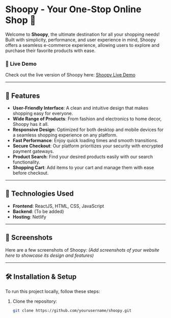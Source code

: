 # Shoopy - Your One-Stop Online Shop 🛒

Welcome to **Shoopy**, the ultimate destination for all your shopping needs! Built with simplicity, performance, and user experience in mind, Shoopy offers a seamless e-commerce experience, allowing users to explore and purchase their favorite products with ease.

### 🚀 **Live Demo**
Check out the live version of Shoopy here: [Shoopy Live Demo](https://simpleecommerce354.netlify.app/)

---

## 🌟 **Features**

- **User-Friendly Interface**: A clean and intuitive design that makes shopping easy for everyone.
- **Wide Range of Products**: From fashion and electronics to home decor, Shoopy has it all.
- **Responsive Design**: Optimized for both desktop and mobile devices for a seamless shopping experience on any platform.
- **Fast Performance**: Enjoy quick loading times and smooth transitions.
- **Secure Checkout**: Our platform prioritizes your security with encrypted payment gateways.
- **Product Search**: Find your desired products easily with our search functionality.
- **Shopping Cart**: Add items to your cart and manage them with ease before checkout.

---

## 🎯 **Technologies Used**

- **Frontend**: ReactJS, HTML, CSS, JavaScript
- **Backend**: (To be added)
- **Hosting**: Netlify

---

## 📸 **Screenshots**

Here are a few screenshots of Shoopy:
*(Add screenshots of your website here to showcase its design and features)*

---

## 🛠️ **Installation & Setup**

To run this project locally, follow these steps:

1. Clone the repository:

   ```bash
   git clone https://github.com/yourusername/shoopy.git
   ```